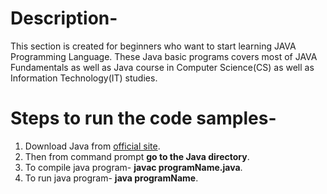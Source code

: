 # Description-

This section is created for beginners who want to start learning JAVA Programming Language.
These Java basic programs covers most of JAVA Fundamentals as well as Java course in Computer Science(CS) as well as Information Technology(IT) studies.

# Steps to run the code samples-

 1. Download Java from [official site](https://www.java.com/en/download/manual.jsp).
 2. Then from command prompt **go to the Java directory**.
 3. To compile java program- **javac programName.java**.
 4. To run java program- **java programName**.
